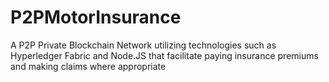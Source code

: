 # P2PMotorInsurance
A P2P Private Blockchain Network utilizing technologies such as Hyperledger Fabric and Node.JS that facilitate paying insurance premiums and making claims where appropriate
